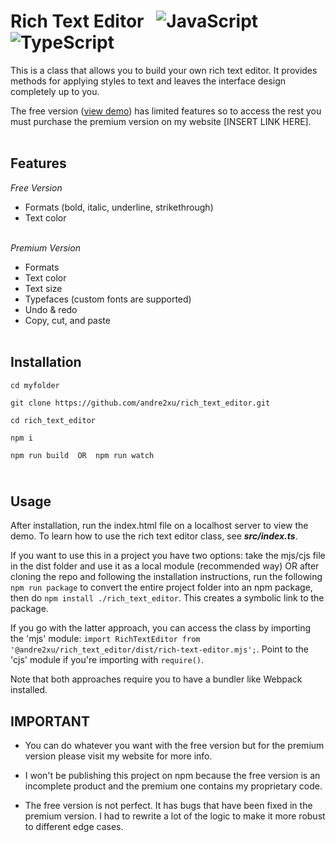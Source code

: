 # Rich Text Editor &nbsp; ![JavaScript](https://shields.io/badge/JavaScript-F7DF1E?logo=JavaScript&logoColor=000&style=flat-square) ![TypeScript](https://shields.io/badge/TypeScript-3178C6?logo=TypeScript&logoColor=FFF&style=flat-square)<br>

This is a class that allows you to build your own rich text editor. It provides methods for applying styles to text and leaves the interface design completely up to you.

The free version (<a href="https://andre2xu.github.io/rich_text_editor/">view demo</a>) has limited features so to access the rest you must purchase the premium version on my website [INSERT LINK HERE].<br><br>

## Features
*Free Version*
- Formats (bold, italic, underline, strikethrough)
- Text color<br><br>

*Premium Version*
- Formats
- Text color
- Text size
- Typefaces (custom fonts are supported)
- Undo & redo
- Copy, cut, and paste
<br><br>

## Installation
```
cd myfolder

git clone https://github.com/andre2xu/rich_text_editor.git

cd rich_text_editor

npm i

npm run build  OR  npm run watch
```

## <br>Usage
After installation, run the index.html file on a localhost server to view the demo. To learn how to use the rich text editor class, see  ***src/index.ts***.

If you want to use this in a project you have two options: take the mjs/cjs file in the dist folder and use it as a local module (recommended way) OR after cloning the repo and following the installation instructions, run the following `npm run package` to convert the entire project folder into an npm package, then do `npm install ./rich_text_editor`. This creates a symbolic link to the package.

If you go with the latter approach, you can access the class by importing the 'mjs' module: `import RichTextEditor from '@andre2xu/rich_text_editor/dist/rich-text-editor.mjs';`. Point to the 'cjs' module if you're importing with `require()`.

Note that both approaches require you to have a bundler like Webpack installed.

## IMPORTANT
- You can do whatever you want with the free version but for the premium version please visit my website for more info.

- I won't be publishing this project on npm because the free version is an incomplete product and the premium one contains my proprietary code.

- The free version is not perfect. It has bugs that have been fixed in the premium version. I had to rewrite a lot of the logic to make it more robust to different edge cases.